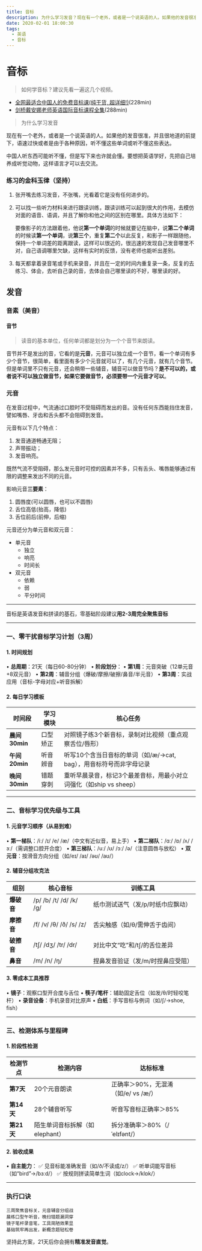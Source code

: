 ```yaml
---
title: 音标
description: 为什么学习发音？现在有一个老外，或者是一个说英语的人。如果他的发音很准，并且很地道的前提下，语速过快或者是由于各种原因，听不懂这些单词或听不懂这些表达。中国人听东西可能听不懂，但是写下来也许就会懂。要想把英语学好，先把自己培养成听觉动物，这样语言才可以去交流。
date: 2020-02-01 18:00:30
tags:
  - 英语
  - 音标
---
```


# 音标

> 如何学音标？建议先看一遍这几个视频。

- [全网最适合中国人的免费音标课(纯干货, 超详细!)](https://www.bilibili.com/video/BV1iV411z7Nj)(228min)
- [剑桥戴安娜老师英语国际音标课程全集](https://www.bilibili.com/video/BV1TR4y1H7G7)(288min)

> 为什么学习发音

现在有一个老外，或者是一个说英语的人。如果他的发音很准，并且很地道的前提下，语速过快或者是由于各种原因，听不懂这些单词或听不懂这些表达。

中国人听东西可能听不懂，但是写下来也许就会懂。要想把英语学好，先把自己培养成听觉动物，这样语言才可以去交流。

### 练习的金科玉律（坚持）

1. 张开嘴去练习发音，不张嘴，光看着它是没有任何进步的。

2. 可以找一些听力材料来进行跟读训练，跟读训练可以起到很大的作用，去模仿对面的语音、语调，并且了解你和他之间的区别在哪里。具体方法如下：

   要像影子的方法跟着他，他说**第一个单词**的时候就要记在脑中，说**第二个单词**的时候读**第一个单词**，说**第三个**，重复**第二个**以此反复，和影子一样跟随他，保持一个单词差的距离跟读，这样可以很近的，很迅速的发现自己发音哪里不对，自己语调哪里欠缺，这样有实时的反馈，没有老师也能听出差别。

3. 每天都拿着录音笔或手机来录音，并且在一定的时间内重复录一条，反复的去练习、体会，去听自己录的音，去体会自己哪里读的不好，哪里读的好。

## 发音

### 音素（美音）

#### 音节

> 读音的基本单位，任何单词都是划分为一个个音节来朗读。

音节并不是发出的音，它看的是**元音**，元音可以独立成一个音节，看一个单词有多少个音节，很简单，看里面有多少个元音就可以了，有几个元音，就有几个音节。但是单词里不只有元音，还会稍带一些辅音，辅音可以做音节吗？**是不可以的，或者说不可以独立做音节，如果它要做音节，必须要带一个元音才可以**。

### 元音

在发音过程中，气流通过口腔时不受阻碍而发出的音。没有任何东西能挡住发音，譬如嘴唇、牙齿和舌头都不会阻碍到发音。

元音有以下几个特点：

1. 发音通道畅通无阻；
2. 声带振动；
3. 发音响亮。

既然气流不受阻碍，那么发元音时可控的因素并不多，只有舌头、嘴唇能够通过有限的调整来发出不同的元音。

影响元音**三要素**：

1. 圆唇度(可以圆唇，也可以不圆唇)
2. 舌位高低(抬高，降低)
3. 舌位前后(前伸，后缩)

元音还分为单元音和双元音：

- 单元音
  - 独立
  - 响亮
  - 时间长
- 双元音
  - 依赖
  - 弱
  - 平分时间

---

音标是英语发音和拼读的基石，零基础阶段建议**用2-3周完全聚焦音标**

---

### **一、零干扰音标学习计划（3周）**

#### **1. 时间规划**

• **总周期**：21天（每日60-80分钟）
• **阶段划分**：
• **第1周**：元音突破（12单元音+8双元音）
• **第2周**：辅音分组（爆破/摩擦/破擦/鼻音/半元音）
• **第3周**：实战应用（音标-字母对应+听音拆解）

#### **2. 每日学习模板**

| 时间段        | 学习模块 | 核心任务                                                           |
| ------------- | -------- | ------------------------------------------------------------------ |
| **晨间30min** | 口型矫正 | 对照镜子练3个新音标，录制对比视频（重点观察舌位/唇形）             |
| **午间20min** | 听音辨音 | 听写10个含当日音标的单词（如/æ/→cat, bag），用音标符号而非字母记录 |
| **晚间30min** | 错题穿刺 | 重听早晨录音，标记3个最差音标，用最小对立词强化（如ship vs sheep） |

---

### **二、音标学习优先级与工具**

#### **1. 元音学习顺序（从易到难）**

• **第一梯队**：/iː/ /ɪ/ /e/ /æ/（中文有近似音，易上手）
• **第二梯队**：/ɑː/ /ɒ/ /ʌ/ /ɜː/（需调整口腔开合度）
• **第三梯队**：/uː/ /ʊ/ /ɔː/ /ə/（注意圆唇与放松）
• **双元音**：按滑音方向分组（如/eɪ/ /aɪ/ /əʊ/ /aʊ/）

#### **2. 辅音分组攻克法**

| 组别       | 核心音标                | 训练工具                          |
| ---------- | ----------------------- | --------------------------------- |
| **爆破音** | /p/ /b/ /t/ /d/ /k/ /g/ | 纸巾测试送气（发/p/时纸巾应飘动） |
| **摩擦音** | /f/ /v/ /θ/ /ð/ /s/ /z/ | 舌尖触感（如/θ/需伸舌于齿间）     |
| **破擦音** | /tʃ/ /dʒ/ /tr/ /dr/     | 对比中文“吃”和/tʃ/的舌位差异      |
| **鼻音**   | /m/ /n/ /ŋ/             | 捏鼻发音验证（发/m/时捏鼻应受阻） |

#### **3. 零成本工具推荐**

• **镜子**：观察口型开合度与舌位
• **筷子/笔杆**：辅助固定舌位（如发/θ/时轻咬笔杆）
• **录音设备**：手机录音对比原声
• **白纸**：手写音标与例词（如/ʃ/→shoe, fish）

---

### **三、检测体系与里程碑**

#### **1. 阶段性检测**

| 检测节点   | 检测内容                       | 达标标准                            |
| ---------- | ------------------------------ | ----------------------------------- |
| **第7天**  | 20个元音朗读                   | 正确率＞90%，无混淆（如/e/ vs /æ/） |
| **第14天** | 28个辅音听写                   | 听音写音标正确率＞85%               |
| **第21天** | 陌生单词音标拆解（如elephant） | 拆分准确率＞80%（/ˈelɪfənt/）       |

#### **2. 验收成果**

• **自主能力**：
✅ 见音标能准确发音（如/ð/不读成/z/）
✅ 听单词能写音标（如“bird”→/bɜːd/）
✅ 按规则拼读简单生词（如clock→/klɒk/）

---

### **执行口诀**

```text
三周聚焦音标关，元音辅音分组战
晨练口型午听音，晚扫错题漏洞穿
镜子笔杆录音笔，工具简陋效果显
基础筑牢再出发，新概念题轻松卷
```

坚持此方案，21天后你会拥有**精准发音直觉**。
